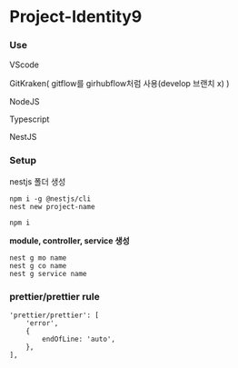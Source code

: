 # Project-Identity9

### Use

VScode

GitKraken( gitflow를 girhubflow처럼 사용(develop 브랜치 x) )

NodeJS

Typescript

NestJS

### Setup

nestjs 폴더 생성

```
npm i -g @nestjs/cli
nest new project-name
```

```
npm i
```

**module, controller, service 생성**

```
nest g mo name
nest g co name
nest g service name
```

### prettier/prettier rule

```
'prettier/prettier': [
    'error',
    {
        endOfLine: 'auto',
    },
],
```

